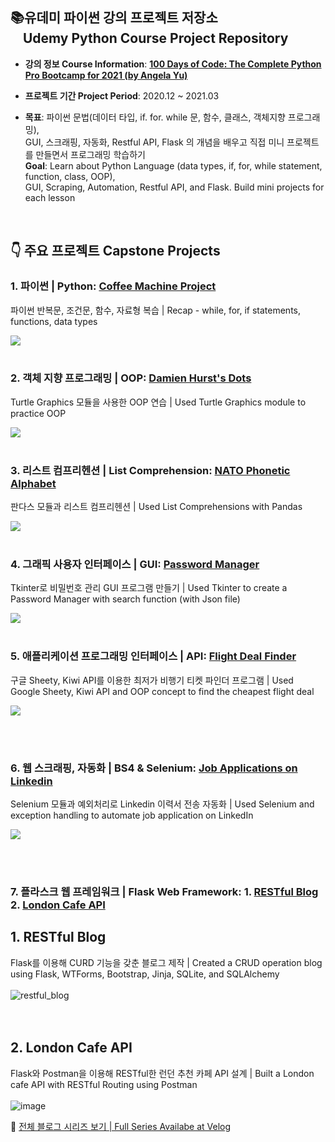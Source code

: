 ## 📚유데미 파이썬 강의 프로젝트 저장소<br> &nbsp; &nbsp; Udemy Python Course Project Repository 
- **강의 정보 Course Information**: **[100 Days of Code: The Complete Python Pro Bootcamp for 2021 (by Angela Yu)](https://www.udemy.com/course/100-days-of-code/)**

- **프로젝트 기간 Project Period**: 2020.12 ~ 2021.03

- **목표**: 파이썬 문법(데이터 타입, if. for. while 문, 함수, 클래스, 객체지향 프로그래밍), <br> GUI, 스크래핑, 자동화, Restful API, Flask 의 개념을 배우고 직접 미니 프로젝트를 만들면서 프로그래밍 학습하기
<br> **Goal**: Learn about Python Language (data types, if, for, while statement, function, class, OOP), <br> GUI, Scraping, Automation, Restful API, and Flask. Build mini projects for each lesson 
<br>

## &#128071; 주요 프로젝트 Capstone Projects
### 1. 파이썬 | Python: [Coffee Machine Project](https://velog.io/@daylee/TIL-Python-Basics-Day-15)
파이썬 반복문, 조건문, 함수, 자료형 복습 | Recap - while, for, if statements, functions, data types

![](https://images.velog.io/images/daylee/post/0c9207d0-2b20-4722-a6cf-547656126d1f/image.png)
<br><br>
### 2. 객체 지향 프로그래밍 | OOP: [Damien Hurst's Dots](https://velog.io/@daylee/TIL-Python-Basics-Day-18#turtle-project)
Turtle Graphics 모듈을 사용한 OOP 연습 | Used Turtle Graphics module to practice OOP

![](https://images.velog.io/images/daylee/post/0db57299-446b-428d-b24c-e58d93500732/image.png)
<br><br>
### 3. 리스트 컴프리헨션 | List Comprehension: [NATO Phonetic Alphabet ](https://velog.io/@daylee/TIL-Python-Basics-Day-26-List-Comprehensions)
판다스 모듈과 리스트 컴프리헨션 | Used List Comprehensions with Pandas

![](https://images.velog.io/images/daylee/post/280e5e12-f686-4a95-b921-1082818abf17/image.png)
<br><br>
### 4. 그래픽 사용자 인터페이스 | GUI: [Password Manager](https://dayleeand.tistory.com/entry/TIL-Python-Basics-Day-30-Errors-Exceptions-and-JSON-Data?category=955151)
Tkinter로 비밀번호 관리 GUI 프로그램 만들기 | Used Tkinter to create a Password Manager with search function (with Json file)

![](https://images.velog.io/images/daylee/post/60914c99-3910-451e-b1a9-312dc0721bcb/image.png)
<br><br>
### 5. 애플리케이션 프로그래밍 인터페이스 | API: [Flight Deal Finder](https://velog.io/@daylee/TIL-Python-Basics-Day-39-Capstone-Part-1-Flight-Deal-Finder)
구글 Sheety, Kiwi API를 이용한 최저가 비행기 티켓 파인더 프로그램 | Used Google Sheety, Kiwi API and OOP concept to find the cheapest flight deal

![](https://images.velog.io/images/daylee/post/2e510c36-5747-4382-9915-7e3fe964b2b2/image.png)

<br><br>
### 6. 웹 스크래핑, 자동화 | BS4 & Selenium: [Job Applications on Linkedin](https://velog.io/@daylee/TIL-Python-Basics-Day-49-Automating-Job-Applications-on-LinkedIn)
Selenium 모듈과 예외처리로 Linkedin 이력서 전송 자동화 | Used Selenium and exception handling to automate job application on LinkedIn

![](https://images.velog.io/images/daylee/post/9e81c7cf-073b-4cab-b8aa-c70612cfe0e3/image.png)

<br><br>
### 7. 플라스크 웹 프레임워크 | Flask Web Framework: 1. [RESTful Blog](https://dayleeand.tistory.com/entry/Flask-app-RESTful-blog) 2. [London Cafe API](https://github.com/day-lee/Python_Bootcamp_Udemy/tree/main/7_Flask_Web_Development/cafe_api)


## 1. RESTful Blog
Flask를 이용해 CURD 기능을 갖춘 블로그 제작 | Created a CRUD operation blog using  Flask, WTForms, Bootstrap, Jinja, SQLite, and SQLAlchemy
<br><br>
![restful_blog](https://user-images.githubusercontent.com/73591588/124733565-46e8bb80-df4f-11eb-8662-8206cd34ee88.gif)
<br><br><br>
## 2. London Cafe API
Flask와 Postman을 이용해 RESTful한 런던 추천 카페 API 설계 | Built a London cafe API with RESTful Routing using Postman
<br><br>
![image](https://user-images.githubusercontent.com/73591588/124761249-9093cf00-df6c-11eb-85b3-03739caef80c.png)


🍎 [전체 블로그 시리즈 보기 | Full Series Availabe at Velog](https://velog.io/@daylee/series/Udemy-Python-Course)





